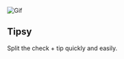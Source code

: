 ![Gif](https://s2.gifyu.com/images/Resize.gif)

## Tipsy

Split the check + tip quickly and easily.
